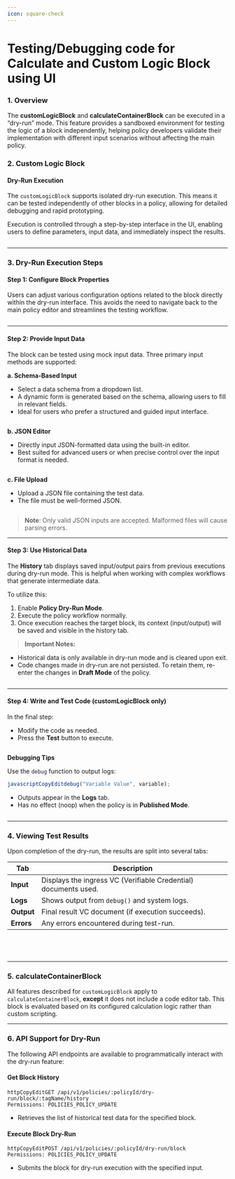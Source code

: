 ```yaml
---
icon: square-check
---
```


# Testing/Debugging code for Calculate and Custom Logic Block using UI

### **1. Overview**

The **customLogicBlock** and **calculateContainerBlock** can be executed in a “dry-run” mode. This feature provides a sandboxed environment for testing the logic of a block independently, helping policy developers validate their implementation with different input scenarios without affecting the main policy.

### **2. Custom Logic Block**

#### **Dry-Run Execution**

The `customLogicBlock` supports isolated dry-run execution. This means it can be tested independently of other blocks in a policy, allowing for detailed debugging and rapid prototyping.

Execution is controlled through a step-by-step interface in the UI, enabling users to define parameters, input data, and immediately inspect the results.

<figure><img src="../../../../.gitbook/assets/image (5) (1) (1) (1).png" alt=""><figcaption></figcaption></figure>

***

### **3. Dry-Run Execution Steps**

#### **Step 1: Configure Block Properties**

Users can adjust various configuration options related to the block directly within the dry-run interface. This avoids the need to navigate back to the main policy editor and streamlines the testing workflow.

<figure><img src="../../../../.gitbook/assets/image (2) (1) (1) (1) (1) (1).png" alt=""><figcaption></figcaption></figure>

***

#### **Step 2: Provide Input Data**

The block can be tested using mock input data. Three primary input methods are supported:

**a. Schema-Based Input**

* Select a data schema from a dropdown list.
* A dynamic form is generated based on the schema, allowing users to fill in relevant fields.
* Ideal for users who prefer a structured and guided input interface.

<figure><img src="../../../../.gitbook/assets/image (3) (1) (2) (1).png" alt=""><figcaption></figcaption></figure>

**b. JSON Editor**

* Directly input JSON-formatted data using the built-in editor.
* Best suited for advanced users or when precise control over the input format is needed.

<figure><img src="../../../../.gitbook/assets/image (4) (1) (4) (1).png" alt=""><figcaption></figcaption></figure>

**c. File Upload**

* Upload a JSON file containing the test data.
* The file must be well-formed JSON.

<figure><img src="../../../../.gitbook/assets/image (5) (1) (1) (1) (1).png" alt=""><figcaption></figcaption></figure>

> **Note**: Only valid JSON inputs are accepted. Malformed files will cause parsing errors.

***

#### **Step 3: Use Historical Data**

The **History** tab displays saved input/output pairs from previous executions during dry-run mode. This is helpful when working with complex workflows that generate intermediate data.

To utilize this:

1. Enable **Policy Dry-Run Mode**.
2. Execute the policy workflow normally.
3. Once execution reaches the target block, its context (input/output) will be saved and visible in the history tab.

> **Important Notes:**

* Historical data is only available in dry-run mode and is cleared upon exit.
* Code changes made in dry-run are not persisted. To retain them, re-enter the changes in **Draft Mode** of the policy.

<figure><img src="../../../../.gitbook/assets/image (7) (1) (1).png" alt=""><figcaption></figcaption></figure>

***

#### **Step 4: Write and Test Code (customLogicBlock only)**

In the final step:

* Modify the code as needed.
* Press the **Test** button to execute.

<figure><img src="../../../../.gitbook/assets/image (9) (4).png" alt=""><figcaption></figcaption></figure>

**Debugging Tips**

Use the `debug` function to output logs:

```javascript
javascriptCopyEditdebug("Variable Value", variable);
```

* Outputs appear in the **Logs** tab.
* Has no effect (noop) when the policy is in **Published Mode**.

<figure><img src="../../../../.gitbook/assets/image (8) (2).png" alt=""><figcaption></figcaption></figure>

***

### **4. Viewing Test Results**

Upon completion of the dry-run, the results are split into several tabs:

| Tab        | Description                                                     |
| ---------- | --------------------------------------------------------------- |
| **Input**  | Displays the ingress VC (Verifiable Credential) documents used. |
| **Logs**   | Shows output from `debug()` and system logs.                    |
| **Output** | Final result VC document (if execution succeeds).               |
| **Errors** | Any errors encountered during test-run.                         |

<figure><img src="../../../../.gitbook/assets/image (10) (5).png" alt=""><figcaption></figcaption></figure>

<figure><img src="../../../../.gitbook/assets/image (11) (1).png" alt=""><figcaption></figcaption></figure>

<figure><img src="../../../../.gitbook/assets/image (12) (1).png" alt=""><figcaption></figcaption></figure>

<figure><img src="../../../../.gitbook/assets/image (13) (1).png" alt=""><figcaption></figcaption></figure>

***

### **5. calculateContainerBlock**

All features described for `customLogicBlock` apply to `calculateContainerBlock`, **except** it does not include a code editor tab. This block is evaluated based on its configured calculation logic rather than custom scripting.

***

### **6. API Support for Dry-Run**

The following API endpoints are available to programmatically interact with the dry-run feature:

#### **Get Block History**

```http
httpCopyEditGET /api/v1/policies/:policyId/dry-run/block/:tagName/history
Permissions: POLICIES_POLICY_UPDATE
```

* Retrieves the list of historical test data for the specified block.

#### **Execute Block Dry-Run**

```http
httpCopyEditPOST /api/v1/policies/:policyId/dry-run/block
Permissions: POLICIES_POLICY_UPDATE
```

* Submits the block for dry-run execution with the specified input.
